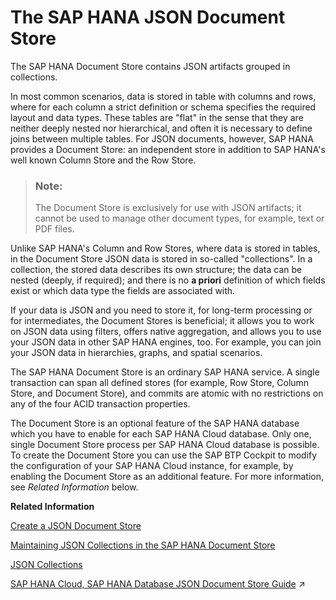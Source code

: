 <!-- loio3872240967ec4e4ea030524985dac73b -->

# The SAP HANA JSON Document Store

The SAP HANA Document Store contains JSON artifacts grouped in collections.



In most common scenarios, data is stored in table with columns and rows, where for each column a strict definition or schema specifies the required layout and data types. These tables are "flat" in the sense that they are neither deeply nested nor hierarchical, and often it is necessary to define joins between multiple tables. For JSON documents, however, SAP HANA provides a Document Store: an independent store in addition to SAP HANA's well known Column Store and the Row Store.

> ### Note:  
> The Document Store is exclusively for use with JSON artifacts; it cannot be used to manage other document types, for example, text or PDF files.

Unlike SAP HANA's Column and Row Stores, where data is stored in tables, in the Document Store JSON data is stored in so-called "collections". In a collection, the stored data describes its own structure; the data can be nested \(deeply, if required\); and there is no **a priori** definition of which fields exist or which data type the fields are associated with.

If your data is JSON and you need to store it, for long-term processing or for intermediates, the Document Stores is beneficial; it allows you to work on JSON data using filters, offers native aggregation, and allows you to use your JSON data in other SAP HANA engines, too. For example, you can join your JSON data in hierarchies, graphs, and spatial scenarios.

The SAP HANA Document Store is an ordinary SAP HANA service. A single transaction can span all defined stores \(for example, Row Store, Column Store, and Document Store\), and commits are atomic with no restrictions on any of the four ACID transaction properties.

The Document Store is an optional feature of the SAP HANA database which you have to enable for each SAP HANA Cloud database. Only one, single Document Store process per SAP HANA Cloud database is possible. To create the Document Store you can use the SAP BTP Cockpit to modify the configuration of your SAP HANA Cloud instance, for example, by enabling the Document Store as an additional feature. For more information, see *Related Information* below.

**Related Information**  


[Create a JSON Document Store](create-a-json-document-store-519fdcd.md "Set up a store in SAP HANA for your JSON documents.")

[Maintaining JSON Collections in the SAP HANA Document Store](maintaining-json-collections-in-the-sap-hana-document-store-a8f6f34.md "The SAP HANA Document Store (DocStore) is used to store collections which contain one or more JSON artifacts (documents).")

[JSON Collections](json-collections-66a8d33.md "JSON documents are grouped together as “collections ” that are stored in the SAP HANA Documentation Store (DocStore).")

[SAP HANA Cloud, SAP HANA Database JSON Document Store Guide](https://help.sap.com/viewer/f2d68919a1ad437fac08cc7d1584ff56/2023_2_QRC/en-US/dca379e9c94940e998d9d4b5c656d1bd.html "This guide explains the SAP HANA JSON Document Store.") :arrow_upper_right:

